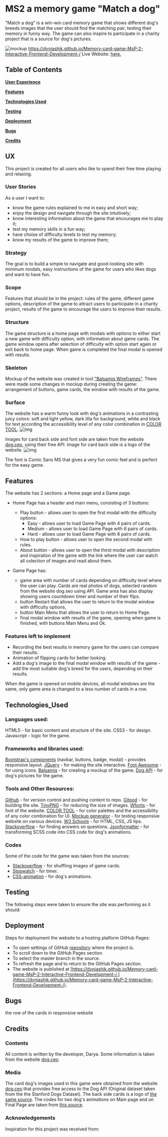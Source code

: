 # MS2 a memory game "Match a dog" 

"Match a dog" is a win-win card memory game that shows different dog's breeds images that the user should find the matching pair, testing their memory in funny way. The game can also inspire to participate in a charity project that is a source for dog's pictures.

![mockup](https://github.com/Dynjashik/Memory-card-game-MsP-2-Interactive-Frontend-Development-/blob/4284a30fdc4efadd26a8912213baf665752f828a/assets/images/demo.png)
https://dynjashik.github.io/Memory-card-game-MsP-2-Interactive-Frontend-Development-/
Live Website: [here.]()

## Table of Contents
**[User Experience](#UX)** 

**[Features](#Features)**

**[Technologies Used](#Technologies_Used)**

**[Testing](#Testing)**

**[Deployment](#Deployment)**

**[Bugs](#Bugs)**

**[Credits](#Credits)**

## UX

This project is created for all users who like to spend their free time playing and relaxing.

### User Stories

As a user I want to:
* know the game rules explained to me in easy and short way;
* enjoy the design and navigate through the site intuitively;
* know interesting information about the game that encourages me to play it;
* test my memory skills in a fun way;
* have choise of difficulty levels to test my memory;
* know my results of the game to improve them;

### Strategy

The goal is to build a simple to navigate and good-looking site with minimum modals, easy instructions of the game for users who likes dogs and want to have fun.

### Scope

Features that should be in the project: rules of the game, different game options, description of the game to attract users to participate in a charity project, results of the game to encourage the users to improve their results.

### Structure

The game structure is a home page with modals with options to either start a new game with difficulty option, with information about game cards.
The game window opens after selection of difficulty with option start again or exit back to home page. 
When game is completed the final modal is opened with results.

### Skeleton

Mockup of the website was created in tool ["Balsamiq Wireframes"](https://github.com/Dynjashik/Memory-card-game-MsP-2-Interactive-Frontend-Development-/blob/4284a30fdc4efadd26a8912213baf665752f828a/assets/images/Balsamiq%20Wireframes.pdf).
There were made some changes in mockup during creating the game: arrangement of buttons, game cards, the window with results of the game.

### Surface

The website has a warm funny look with dog's animations in a contrasting juicy colors: soft and light yellow, dark lilla for background, white and black for text according the accessibility level of any color combination in [COLOR TOOL](https://material.io/resources/color/#!/?view.left=0&view.right=1&primary.color=ffe16e&secondary.color=6d63ef).
![img](https://github.com/Dynjashik/Memory-card-game-MsP-2-Interactive-Frontend-Development-/blob/4284a30fdc4efadd26a8912213baf665752f828a/assets/images/Color%20Tool.png)

Images for card back side and font side are taken from the website [dog.ceo](https://dog.ceo/dog-api/breeds-list), using their free API. 
Image for card back side is a logo of the website.
![img](https://github.com/Dynjashik/Memory-card-game-MsP-2-Interactive-Frontend-Development-/blob/4284a30fdc4efadd26a8912213baf665752f828a/assets/images/dog-logo-black.png)

The font is Comic Sans MS that gives a very fun comic feel and is perfect for the easy game.

## Features

The website has 2 sections: a Home page and a Game page.
* Home Page has a header and main menu, consisting of 3 buttons:
    * Play button - allows user to open the first modal with the difficulty options:
        * Easy - allows user to load Game Page with 4 pairs of cards.
        * Medium - allows user to load Game Page with 6 pairs of cards.
        * Hard - allows user to load Game Page with 8 pairs of cards.
    * How to play button - allows user to open the second modal with rules.
    * About button - allows user to open the thirst modal with description and inspiration of the game with the link where the user can watch all colection of images and read about them.    

* Game Page has:
    * game area with number of cards depending on difficulty level where the user can play. Cards are real photos of dogs, selected random from the website dog.seo using API.
      Game area has also display showing users countdown timer and number of their flips.
    * button Restart that allows the user to return to the modal window with difficulty options,
    * button Main Menu that allows the user to return to Home Page.
    * final modal window with results of the game, opening when game is finished, with buttons Main Menu and Ok.
    

### Features left to implement
* Recording the best results in memory game for the users can compare their results.
* Animation of flipping cards for better looking.
* Add a dog's image to the final modal window with results of the game - add the most suitable dog's breed for the users, depending on their results.

When the game is opened on mobile devices, all modal windows are the same, only game area is changed to a less number of cards in a row.

## Technologies_Used

### Languages used:

HTML5 - for basic content and structure of the site.
CSS3 - for design.
Javascript - logic for the game.

### Frameworks and libraries used:

[Bootstrap's components](https://getbootstrap.com/) (navbar, buttons, badge, modal) - provides responsive layout.
[JQuery](https://jquery.com/) - for making the site interactive.
[Font Awesome](https://fontawesome.com/) - for using icons.
[Balsamiq](https://balsamiq.com/) - for creating a mockup of the game.
[Dog API](https://dog.ceo/dog-api/about) - for dog's pictures for the game.

### Tools and Other Resources:

[Github](https://github.com/) -  for version control and pushing content to repo.
[Gitpod](https://www.gitpod.io/)  -  for building the site.
[TinyPNG](https://tinypng.com/) - for reducing the size of images.
[Wfonts](https://www.wfonts.com/font/comic-sans-ms) - for font of the website.
[COLOR TOOL](https://material.io/resources/color/) - for color palettes and the accessibility of any color combination for UI.
[Mockup generator](http://techsini.com/multi-mockup/index.php) - for testing responsive website on various devices.
[W3 Schools](https://www.w3schools.com/) - for HTML, CSS, JS tips.
[Stackoverflow](stackoverflow.com) - for finding answers on questions.
[Jsonformatter](https://jsonformatter.org/scss-to-css) - for transforming SCSS code into CSS code for dog's animations.

### Codes

Some of the code for the game was taken from the sources:
*  [Stackoverflow](https://stackoverflow.com/questions/2450954/how-to-randomize-shuffle-a-javascript-array) - for shuffling images of game cards.
*  [Stopwatch](https://dev.to/gspteck/create-a-stopwatch-in-javascript-2mak) - for timer.
*  [CSS-animation](https://medium.muz.li/inspiring-examples-of-css-animation-2b2a5dd464e0) - for dog's animations.

## Testing

The following steps were taken to ensure the site was performing as it should:

## Deployment

Steps for deployment the website to a hosting platform GitHub Pages:

* To open settings of GitHub [repository](https://github.com/Dynjashik/Memory-card-game-MsP-2-Interactive-Frontend-Development-) where the project is.
* To scroll down to the GitHub Pages section.
* To select the master branch in the source.
* To refresh the page and to return to the GitHub Pages section.
* The website is published at  [https://dynjashik.github.io/Memory-card-game-MsP-2-Interactive-Frontend-Development-/.](https://dynjashik.github.io/Memory-card-game-MsP-2-Interactive-Frontend-Development-/).


## Bugs

the row of the cards in responsive website

## Credits

### Contents

All content is written by the developer, Darya. Some information is taken from the website [dog.ceo](https://dog.ceo/dog-api/about).

### Media

The card dog's images used in this game were obtained from the website [dog.ceo](https://dog.ceo/dog-api/breeds-list) that provides free access to the Dog API (Original dataset taken from the the Stanford Dogs Dataset).
The back side cards is a logo of [the same source](https://dog.ceo/dog-api/breeds-list).
The codes for two dog's animations on Main page and on Final Page are taken from [this source](https://medium.muz.li/inspiring-examples-of-css-animation-2b2a5dd464e0).

### Acknowledgements

Inspiration for this project was received from:


